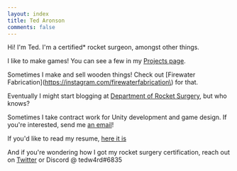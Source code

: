 ```yaml
---
layout: index
title: Ted Aronson
comments: false
---
```


Hi! I'm Ted. I'm a certified* rocket surgeon, amongst other things.


I like to make games! You can see a few in my [Projects page](/projects).


Sometimes I make and sell wooden things! Check out [Firewater Fabrication](https://instagram.com/firewaterfabrication\) for that.


Eventually I might start blogging at [Department of Rocket Surgery](http://www.departmentofrocketsurgery.com), but who knows?


Sometimes I take contract work for Unity development and game design. If you're interested, send me <a href="mailto:{{ site.email }}" target="_blank" rel="noopener noreferrer">an email</a>!


If you'd like to read my resume, [here it is](/assets/resume.pdf)


And if you're wondering how I got my rocket surgery certification, reach out on [Twitter](http://twitter.com/tedw4rd) or Discord @ tedw4rd#6835
